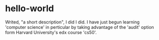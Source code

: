 # hello-world
Writed, "a short description", I did I did.
I have just begun learning 'computer science' in perticular by taking advantage of the 'audit' option form Harvard University's edx course 'cs50'.
